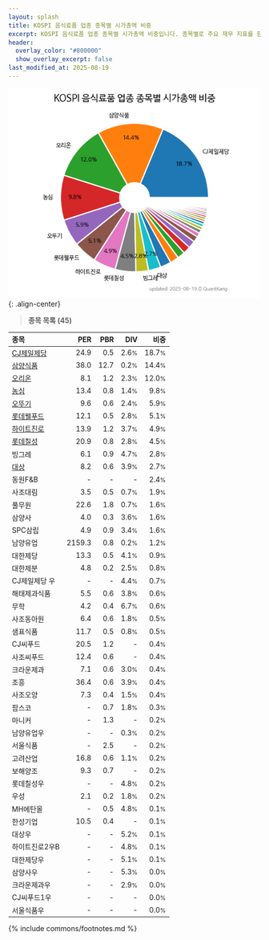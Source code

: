```yaml
---
layout: splash
title: KOSPI 음식료품 업종 종목별 시가총액 비중
excerpt: KOSPI 음식료품 업종 종목별 시가총액 비중입니다. 종목별로 주요 재무 지표를 함께 표시합니다.
header:
  overlay_color: "#800000"
  show_overlay_excerpt: false
last_modified_at: 2025-08-19
---
```



![KOSPI 음식료품 업종 종목별 시가총액 비중](/stats/sector/images/kospi_업종_음식료품_종목.png){: .align-center}


> **종목 목록 (45)**<a id="list"></a>

| **종목** | **PER** | **PBR** | **DIV** | **비중** |
| :------- | ------: | ------: | ------: | -------: |
| [CJ제일제당](/097950/) | 24.9 | 0.5 | 2.6<small>%</small> | 18.7<small>%</small> |
| [삼양식품](/003230/) | 38.0 | 12.7 | 0.2<small>%</small> | 14.4<small>%</small> |
| [오리온](/271560/) | 8.1 | 1.2 | 2.3<small>%</small> | 12.0<small>%</small> |
| [농심](/004370/) | 13.4 | 0.8 | 1.4<small>%</small> | 9.8<small>%</small> |
| [오뚜기](/007310/) | 9.6 | 0.6 | 2.4<small>%</small> | 5.9<small>%</small> |
| [롯데웰푸드](/280360/) | 12.1 | 0.5 | 2.8<small>%</small> | 5.1<small>%</small> |
| [하이트진로](/000080/) | 13.9 | 1.2 | 3.7<small>%</small> | 4.9<small>%</small> |
| [롯데칠성](/005300/) | 20.9 | 0.8 | 2.8<small>%</small> | 4.5<small>%</small> |
| 빙그레 | 6.1 | 0.9 | 4.7<small>%</small> | 2.8<small>%</small> |
| [대상](/001680/) | 8.2 | 0.6 | 3.9<small>%</small> | 2.7<small>%</small> |
| 동원F&B | - | - | - | 2.4<small>%</small> |
| 사조대림 | 3.5 | 0.5 | 0.7<small>%</small> | 1.9<small>%</small> |
| 풀무원 | 22.6 | 1.8 | 0.7<small>%</small> | 1.6<small>%</small> |
| 삼양사 | 4.0 | 0.3 | 3.6<small>%</small> | 1.6<small>%</small> |
| SPC삼립 | 4.9 | 0.9 | 3.4<small>%</small> | 1.6<small>%</small> |
| 남양유업 | 2159.3 | 0.8 | 0.2<small>%</small> | 1.2<small>%</small> |
| 대한제당 | 13.3 | 0.5 | 4.1<small>%</small> | 0.9<small>%</small> |
| 대한제분 | 4.8 | 0.2 | 2.5<small>%</small> | 0.8<small>%</small> |
| CJ제일제당 우 | - | - | 4.4<small>%</small> | 0.7<small>%</small> |
| 해태제과식품 | 5.5 | 0.6 | 3.8<small>%</small> | 0.6<small>%</small> |
| 무학 | 4.2 | 0.4 | 6.7<small>%</small> | 0.6<small>%</small> |
| 사조동아원 | 6.4 | 0.6 | 1.8<small>%</small> | 0.5<small>%</small> |
| 샘표식품 | 11.7 | 0.5 | 0.8<small>%</small> | 0.5<small>%</small> |
| CJ씨푸드 | 20.5 | 1.2 | - | 0.4<small>%</small> |
| 사조씨푸드 | 12.4 | 0.6 | - | 0.4<small>%</small> |
| 크라운제과 | 7.1 | 0.6 | 3.0<small>%</small> | 0.4<small>%</small> |
| 조흥 | 36.4 | 0.6 | 3.9<small>%</small> | 0.4<small>%</small> |
| 사조오양 | 7.3 | 0.4 | 1.5<small>%</small> | 0.4<small>%</small> |
| 팜스코 | - | 0.7 | 1.8<small>%</small> | 0.3<small>%</small> |
| 마니커 | - | 1.3 | - | 0.2<small>%</small> |
| 남양유업우 | - | - | 0.3<small>%</small> | 0.2<small>%</small> |
| 서울식품 | - | 2.5 | - | 0.2<small>%</small> |
| 고려산업 | 16.8 | 0.6 | 1.1<small>%</small> | 0.2<small>%</small> |
| 보해양조 | 9.3 | 0.7 | - | 0.2<small>%</small> |
| 롯데칠성우 | - | - | 4.8<small>%</small> | 0.2<small>%</small> |
| 우성 | 2.1 | 0.2 | 1.8<small>%</small> | 0.2<small>%</small> |
| MH에탄올 | - | 0.5 | 4.8<small>%</small> | 0.1<small>%</small> |
| 한성기업 | 10.5 | 0.4 | - | 0.1<small>%</small> |
| 대상우 | - | - | 5.2<small>%</small> | 0.1<small>%</small> |
| 하이트진로2우B | - | - | 4.8<small>%</small> | 0.1<small>%</small> |
| 대한제당우 | - | - | 5.1<small>%</small> | 0.1<small>%</small> |
| 삼양사우 | - | - | 5.3<small>%</small> | 0.0<small>%</small> |
| 크라운제과우 | - | - | 2.9<small>%</small> | 0.0<small>%</small> |
| CJ씨푸드1우 | - | - | - | 0.0<small>%</small> |
| 서울식품우 | - | - | - | 0.0<small>%</small> |

{% include commons/footnotes.md %}